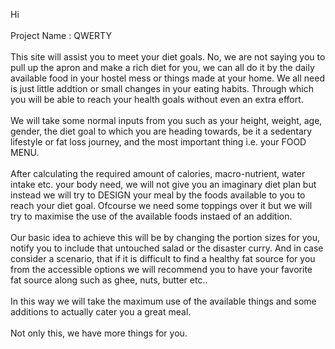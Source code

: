 Hi
<br>
<br>
Project Name : QWERTY
<br>
<br>
This site will assist you to meet your diet goals. No, we are not saying you to pull up the apron and make a rich diet for you, we can all do it by the daily available food in your hostel mess or things made at your home. We all need is just little addtion or small changes in your eating habits. Through which you will be able to reach your health goals without even an extra effort. 
<br>
<br>
We will take some normal inputs from you such as your height, weight, age, gender, the diet goal to which you are heading towards, be it a sedentary lifestyle or fat loss journey, and the most important thing i.e. your FOOD MENU.
<br>
<br>
After calculating the required amount of calories, macro-nutrient, water intake etc.  your body need, we will not give you an imaginary diet plan but instead we will try to DESIGN your meal by the foods available to you to reach your diet goal. Ofcourse we need some toppings over it but we will try to maximise the use of the available foods instaed of an addition.
<br>
<br>
Our basic idea to achieve this will be by changing the portion sizes for you, notify you to include that untouched salad or the disaster curry. And in case consider a scenario, that if it is difficult to find a healthy fat source for you from the accessible options we will recommend you to have your favorite fat source along such as ghee, nuts, butter etc.. 
<br>
<br>
In this way we will take the maximum use of the available things and some additions to actually cater you a great meal.
<br>
<br>
Not only this, we have more things for you.